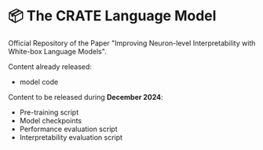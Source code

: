 # 📦 The CRATE Language Model
Official Repository of the Paper "Improving Neuron-level Interpretability with White-box Language Models". 

Content already released:
- model code

Content to be released during **December 2024**:

- Pre-training script
- Model checkpoints
- Performance evaluation script
- Interpretability evaluation script
